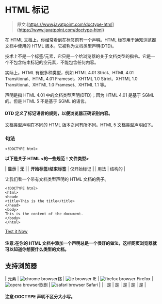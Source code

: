 # HTML 标记

> 原文:[https://www.javatpoint.com/doctype-html](https://www.javatpoint.com/doctype-html)

在 HTML 文档上，你经常看到在标签前有一个声明。HTML 标签用于通知浏览器文档中使用的 HTML 版本。它被称为文档类型声明(DTD)。

技术上不是一个标签/元素，它只是一个给浏览器的关于文档类型的指令。它是一个不包含结束标记的空元素，不能包含任何内容。

实际上，HTML 有很多种类型，例如 HTML 4.01 Strict、HTML 4.01 Transitional、HTML 4.01 Frameset、XHTML 1.0 Strict、XHTML 1.0 Transitional、XHTML 1.0 Frameset、XHTML 1.1 等。

声明是指 HTML 4.01 中的文档类型声明(DTD)；因为 HTML 4.01 是基于 SGML 的。但是 HTML 5 不是基于 SGML 的语言。

#### DTD 定义了标记语言的规则，以便浏览器正确识别内容。

文档类型声明在不同的 HTML 版本之间有所不同。HTML 5 文档类型声明如下。

### 句法

```
<!DOCTYPE html>

```

**以下是关于 HTML <的一些规范！文件类型>**

| **显示** | **无** |
| **开始标签/结束标签** | 仅开始标记 |
| 用法 | 结构的 |

让我们看一个带有文档类型声明的 HTML 文档的例子。

```
<!DOCTYPE html>
<html>
<head>
<title>This is the title</title>
</head>
<body>
This is the content of the document.
</body>
</html>

```

[Test it Now](https://www.javatpoint.com/oprweb/test.jsp?filename=htmldoctype1)

#### 注意:在你的 HTML 文档中添加一个声明总是一个很好的做法，这样网页浏览器就可以知道你想要什么类型的文档。

## 支持浏览器

| 元素 | ![chrome browser](../Images/4fbdc93dc2016c5049ed108e7318df19.png)铬 | ![ie browser](../Images/83dd23df1fe8373fd5bf054b2c1dd88b.png) IE | ![firefox browser](../Images/4f001fff393888a8a807ed29b28145d1.png) Firefox | ![opera browser](../Images/6cad4a592cc69a052056a0577b4aac65.png)歌剧 | ![safari browser](../Images/a0f6a9711a92203c5dc5c127fe9c9fca.png) Safari |
|  | 是 | 是 | 是 | 是 | 是 |

#### 注意:DOCTYPE 声明不区分大小写。